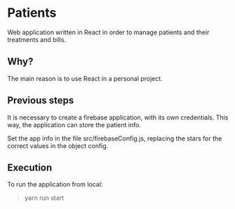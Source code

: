 # Patients

Web application written in React in order to manage patients and their treatments and bills.
## Why?

The main reason is to use React in a personal project.

## Previous steps

It is necessary to create a firebase application, with its own credentials. This way, the application can store the patient info.

Set the app info in the file src/firebaseConfig.js, replacing the stars for the correct values in the object config.

## Execution

To run the application from local:

> yarn run start




